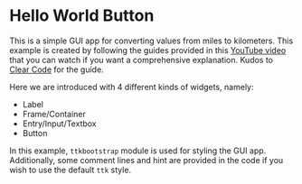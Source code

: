 # Hello World Button

This is a simple GUI app for converting values from miles to kilometers. This example is created by following the guides provided in this [YouTube video](https://youtu.be/mop6g-c5HEY?si=c9zKxbXWSSwoF4FV&t=65) that you can watch if you want a comprehensive explanation. Kudos to [Clear Code](https://www.youtube.com/@ClearCode) for the guide.

Here we are introduced with 4 different kinds of widgets, namely:
- Label
- Frame/Container
- Entry/Input/Textbox
- Button

In this example, `ttkbootstrap` module is used for styling the GUI app. Additionally, some comment lines and hint are provided in the code if you wish to use the default `ttk` style.